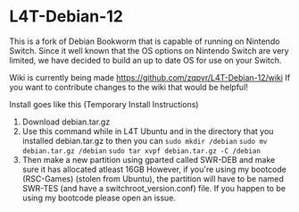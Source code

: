 # L4T-Debian-12

This is a fork of Debian Bookworm that is capable of running on Nintendo Switch. Since it well known that the OS options on Nintendo Switch are very limited, we have decided to build an up to date OS for use on your Switch.

Wiki is currently being made https://github.com/zqpvr/L4T-Debian-12/wiki
If you want to contribute changes to the wiki that would be helpful!

Install goes like this (Temporary Install Instructions)
1. Download debian.tar.gz
2. Use this command while in L4T Ubuntu and in the directory that you installed debian.tar.gz to then you can `sudo mkdir /debian` `sudo mv debian.tar.gz /debian` `sudo tar xvpf debian.tar.gz -C /debian`
3. Then make a new partition using gparted called SWR-DEB and make sure it has allocated atleast 16GB
However, if you're using my bootcode (RSC-Games) (stolen from Ubuntu), the partition will have to be named SWR-TES (and have a switchroot_version.conf) file. If you happen to be using my bootcode please open an issue.

